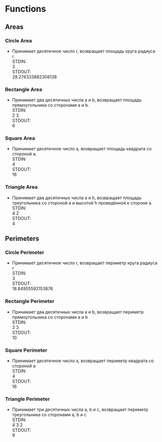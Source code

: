 # Functions

## Areas
### Circle Area
- Принимает десятичное число r, возвращает площадь круга радиуса r.  
STDIN:  
    3  
STDOUT:  
    28.274333882308138
### Rectangle Area
- Принимает два десятичных числа a и b, возвращает площадь прямоугольника со сторонами a и b.  
STDIN:  
    2 3  
STDOUT:  
    6
### Square Area
- Принимает десятичное число a, возвращает площадь квадрата со стороной a.  
STDIN:  
    4  
STDOUT:  
    16
### Triangle Area
- Принимает два десятичных числа a и h, возвращает площадь треугольника со стороной a и высотой h проведённой к стороне a.  
STDIN:  
    4 2  
STDOUT:  
    4

## Perimeters
### Circle Perimeter
- Принимает десятичное число r, возвращает периметр круга радиуса r  
STDIN:  
    3  
STDOUT:  
    18.84955592153876
### Rectangle Perimeter
- Принимает два десятичных числа a и b, возвращает периметр прямоугольника со сторонами a и b  
STDIN:  
    2 3  
STDOUT:   
    10
### Square Perimeter
- Принимает десятичное число a, возвращает периметр квадрата со стороной a  
STDIN:  
    4  
STDOUT:  
    16
### Triangle Perimeter
- Принимает три десятичных числа a, b и c, возвращает периметр треугольника со сторонами a, b и с  
STDIN:  
    4 3 2  
STDOUT:  
    9